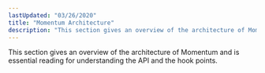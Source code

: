 ```yaml
---
lastUpdated: "03/26/2020"
title: "Momentum Architecture"
description: "This section gives an overview of the architecture of Momentum and is essential reading for understanding the API and the hook points Table of Contents 1 Momentum Architecture Overview..."
---
```


This section gives an overview of the architecture of Momentum and is essential reading for understanding the API and the hook points.

